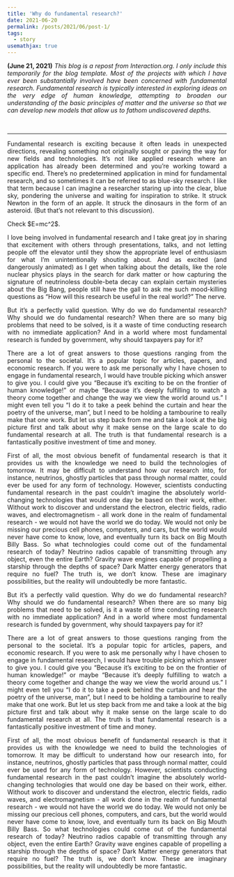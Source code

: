 ```yaml
---
title: 'Why do fundamental research?'
date: 2021-06-20
permalink: /posts/2021/06/post-1/
tags:
  - story
usemathjax: true
---
```


<p align="justify"> <strong>(June 21, 2021)</strong> <i> This blog is a repost from Interaction.org. I only include this temporarily for the blog template. Most of the projects with which I have ever been substantially involved have been concerned with fundamental research.  Fundamental research is typically interested in exploring ideas on the very edge of human knowledge, attempting to broaden our understanding of the basic principles of matter and the universe so that we can develop new models that allow us to fathom undiscovered depths.  </i></p>

<div id="fb-root"></div>
<script async defer crossorigin="anonymous" src="https://connect.facebook.net/id_ID/sdk.js#xfbml=1&version=v11.0" nonce="rke14RD2"></script>

<p style="margin-bottom:1.2cm;"></p>
<hr>

<p align="justify"> Fundamental research is exciting because it often leads in unexpected directions, revealing something not originally sought or paving the way for new fields and technologies.  It’s not like applied research where an application has already been determined and you’re working toward a specific end.  There’s no predetermined application in mind for fundamental research, and so sometimes it can be referred to as blue-sky research.  I like that term because I can imagine a researcher staring up into the clear, blue sky, pondering the universe and waiting for inspiration to strike.  It struck Newton in the form of an apple.  It struck the dinosaurs in the form of an asteroid.  (But that’s not relevant to this discussion).</p>

<p align="justify"> Check $E=mc^2$.</p>

<p align="justify">I love being involved in fundamental research and I take great joy in sharing that excitement with others through presentations, talks, and not letting people off the elevator until they show the appropriate level of enthusiasm for what I’m unintentionally shouting about.  And as excited (and dangerously animated) as I get when talking about the details, like the role nuclear physics plays in the search for dark matter or how capturing the signature of neutrinoless double-beta decay can explain certain mysteries about the Big Bang, people still have the gall to ask me such mood-killing questions as “How will this research be useful  in the real world?”  The nerve.</p>

<p align="justify"> But it’s a perfectly valid question.  Why do we do fundamental research?  Why should we do fundamental research?  When there are so many big problems that need to be solved, is it a waste of time conducting research with no immediate application?  And in a world where most fundamental research is funded by government, why should taxpayers pay for it?</p>

<p align="justify">There are a lot of great answers to those questions ranging from the personal to the societal.  It’s a popular topic for articles, papers, and economic research.  If you were to ask me personally why I have chosen to engage in fundamental research, I would have trouble picking which answer to give you.  I could give you “Because it’s exciting to be on the frontier of human knowledge!” or maybe “Because it’s deeply fulfilling to watch a theory come together and change the way we view the world around us.”  I might even tell you “I do it to take a peek behind the curtain and hear the poetry of the universe, man”, but I need to be holding a tambourine to really make that one work.  But let us step back from me and take a look at the big picture first and talk about why it make sense on the large scale to do fundamental research at all.  The truth is that fundamental research is a fantastically positive investment of time and money.</p>

<p align="justify">First of all, the most obvious benefit of fundamental research is that it provides us with the knowledge we need to build the technologies of tomorrow.  It may be difficult to understand how our research into, for instance, neutrinos, ghostly particles that pass through normal matter, could ever be used for any form of technology.  However, scientists conducting fundamental research in the past couldn’t imagine the absolutely world-changing technologies that would one day be based on their work, either.  Without work to discover and understand the electron, electric fields, radio waves, and electromagnetism - all work done in the realm of fundamental research - we would not have the world we do today.  We would not only be missing our precious cell phones, computers, and cars, but the world would never have come to know, love, and eventually turn its back on Big Mouth Billy Bass.  So what technologies could come out of the fundamental research of today?  Neutrino radios capable of transmitting through any object, even the entire Earth?  Gravity wave engines capable of propelling a starship through the depths of space?  Dark Matter energy generators that require no fuel?  The truth is, we don’t know.  These are imaginary possibilities, but the reality will undoubtedly be more fantastic.</p>


<p align="justify">But it’s a perfectly valid question.  Why do we do fundamental research?  Why should we do fundamental research?  When there are so many big problems that need to be solved, is it a waste of time conducting research with no immediate application?  And in a world where most fundamental research is funded by government, why should taxpayers pay for it?</p>

<p align="justify">There are a lot of great answers to those questions ranging from the personal to the societal.  It’s a popular topic for articles, papers, and economic research.  If you were to ask me personally why I have chosen to engage in fundamental research, I would have trouble picking which answer to give you.  I could give you “Because it’s exciting to be on the frontier of human knowledge!” or maybe “Because it’s deeply fulfilling to watch a theory come together and change the way we view the world around us.”  I might even tell you “I do it to take a peek behind the curtain and hear the poetry of the universe, man”, but I need to be holding a tambourine to really make that one work.  But let us step back from me and take a look at the big picture first and talk about why it make sense on the large scale to do fundamental research at all.  The truth is that fundamental research is a fantastically positive investment of time and money.</p>

<p align="justify">First of all, the most obvious benefit of fundamental research is that it provides us with the knowledge we need to build the technologies of tomorrow.  It may be difficult to understand how our research into, for instance, neutrinos, ghostly particles that pass through normal matter, could ever be used for any form of technology.  However, scientists conducting fundamental research in the past couldn’t imagine the absolutely world-changing technologies that would one day be based on their work, either.  Without work to discover and understand the electron, electric fields, radio waves, and electromagnetism - all work done in the realm of fundamental research - we would not have the world we do today.  We would not only be missing our precious cell phones, computers, and cars, but the world would never have come to know, love, and eventually turn its back on Big Mouth Billy Bass.  So what technologies could come out of the fundamental research of today?  Neutrino radios capable of transmitting through any object, even the entire Earth?  Gravity wave engines capable of propelling a starship through the depths of space?  Dark Matter energy generators that require no fuel?  The truth is, we don’t know.  These are imaginary possibilities, but the reality will undoubtedly be more fantastic.</p>

<div class="fb-comments" data-href="https://ajarifi.github.io/posts/2021/06/post-1/" data-width="750" data-numposts="10"></div>

